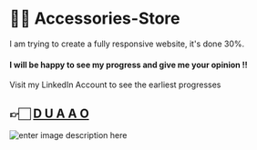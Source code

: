 
# 🛒🎁 Accessories-Store

 I am trying to create a fully responsive website, it's done 30%.

#### I will be happy to see my progress and give me your opinion !!
Visit my LinkedIn Account to see the earliest progresses

👉🏻 [D U A A O](https://www.linkedin.com/in/dodo88/)
--
![enter image description here](https://cdn.gencraft.com/prod/user/9be89430-198c-4712-83be-46579ade2f98/74aaae15-909d-4659-b422-eb551324e258/image/image1_0.jpg?Expires=1708684627&Signature=bp99aSFWYkIKU82g-AfeDIIua95WgNiafNF2wyYEOmus-54Yg-tgTh09W-tOr15ZfHGabTu11OjTyRPENLR9~XuKRpMp84DyFjbaXC27gbPBX2mitW6a~fBiCbpI5gfWwrw1Ijfhhz6rJUoEL6Hl2~zRj-PI9bKCtbhxYgTF7lTvzOCIdzWquoBz6cAJK1E4mN7naa9s7iNeZALshi~EadlGeY0DexyNl1ka7WkNW~kL4eID5OaITV6bQeE0ghB4Ys4eXkE5NMDBypnb61ly9e7cIM0NNNrmtGzyd82ducYUZGZilQidikq3ad-c--FzZ0aRb4tc2ce4C6AIC~62BA__&Key-Pair-Id=K3RDDB1TZ8BHT8)
